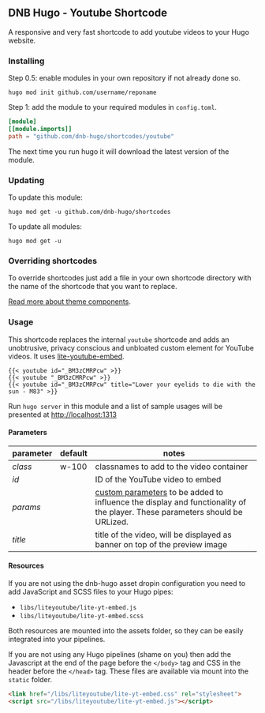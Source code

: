 ## DNB Hugo - Youtube Shortcode

A responsive and very fast shortcode to add youtube videos to your Hugo website. 

### Installing

Step 0.5: enable modules in your own repository if not already done so.

```shell script
hugo mod init github.com/username/reponame
```

Step 1: add the module to your required modules in `config.toml`.

```toml
[module]
[[module.imports]]
path = "github.com/dnb-hugo/shortcodes/youtube"
```

The next time you run hugo it will download the latest version of the module.

### Updating

To update this module:

```shell script
hugo mod get -u github.com/dnb-hugo/shortcodes
```

To update all modules:

```shell script
hugo mod get -u
```

### Overriding shortcodes

To override shortcodes just add a file in your own shortcode directory with the name of the shortcode that you want to replace.

[Read more about theme components](https://gohugo.io/themes/theme-components/).

### Usage

This shortcode replaces the internal `youtube` shortcode and adds an unobtrusive, privacy conscious and unbloated custom element for YouTube videos. It uses [lite-youtube-embed](https://github.com/paulirish/lite-youtube-embed).

```gotemplate
{{< youtube id="_BM3zCMRPcw" >}}
{{< youtube "_BM3zCMRPcw" >}}
{{< youtube id="_BM3zCMRPcw" title="Lower your eyelids to die with the sun - M83" >}}
```

Run `hugo server` in this module and a list of sample usages will be presented at [http://localhost:1313](http://localhost:1313)

#### Parameters

| parameter | default | notes |
| --- | --- | --- |
| *class* | w-100 | classnames to add to the video container |
| *id* |  | ID of the YouTube video to embed |
| *params* |  | [custom parameters](https://developers.google.com/youtube/player_parameters#Parameters) to be added to influence the display and functionality of the player. These parameters should be URLized. |
| *title* |  | title of the video, will be displayed as banner on top of the preview image |

#### Resources

If you are not using the dnb-hugo asset dropin configuration you need to add JavaScript and SCSS files to your Hugo pipes:

- `libs/liteyoutube/lite-yt-embed.js`
- `libs/liteyoutube/lite-yt-embed.scss`

Both resources are mounted into the assets folder, so they can be easily integrated into your pipelines.

If you are not using any Hugo pipelines (shame on you) then add the Javascript at the end of the page before the `</body>` tag and CSS in the header before the `</head>` tag. These files are available via mount into the `static` folder.

```html
<link href="/libs/liteyoutube/lite-yt-embed.css" rel="stylesheet">
<script src="/libs/liteyoutube/lite-yt-embed.js"></script>
```
